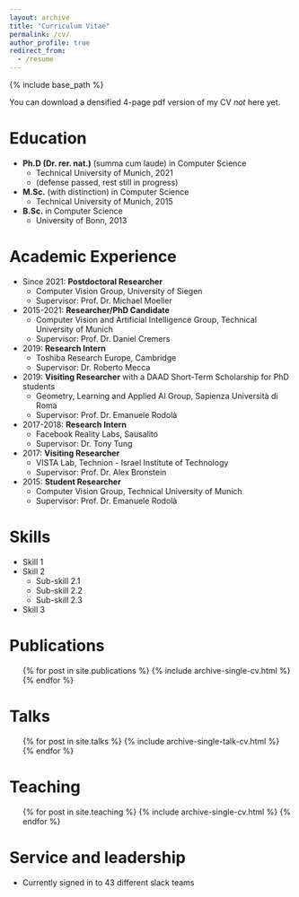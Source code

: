 ```yaml
---
layout: archive
title: "Curriculum Vitae"
permalink: /cv/
author_profile: true
redirect_from:
  - /resume
---
```


{% include base_path %}

You can download a densified 4-page pdf version of my CV *not* here yet.

Education
======
* **Ph.D (Dr. rer. nat.)** (summa cum laude) in Computer Science
  * Technical University of Munich, 2021
  * (defense passed, rest still in progress)
* **M.Sc.** (with distinction) in Computer Science
  * Technical University of Munich, 2015
* **B.Sc.** in Computer Science
  * University of Bonn, 2013

Academic Experience
======
* Since 2021: **Postdoctoral Researcher**
  * Computer Vision Group, University of Siegen
  * Supervisor: Prof. Dr. Michael Moeller
* 2015-2021: **Researcher/PhD Candidate**
  * Computer Vision and Artificial Intelligence Group, Technical University of Munich
  * Supervisor: Prof. Dr. Daniel Cremers
* 2019: **Research Intern**
  * Toshiba Research Europe, Cambridge
  * Supervisor: Dr. Roberto Mecca
* 2019: **Visiting Researcher** with a DAAD Short-Term Scholarship for PhD students
  * Geometry, Learning and Applied AI Group, Sapienza Università di Roma
  * Supervisor: Prof. Dr. Emanuele Rodolà
* 2017-2018: **Research Intern**
  * Facebook Reality Labs, Sausalito
  * Supervisor: Dr. Tony Tung
* 2017: **Visiting Researcher**
  * VISTA Lab, Technion - Israel Institute of Technology
  * Supervisor: Prof. Dr. Alex Bronstein
* 2015: **Student Researcher**
  * Computer Vision Group, Technical University of Munich
  * Supervisor: Prof. Dr. Emanuele Rodolà

Skills
======
* Skill 1
* Skill 2
  * Sub-skill 2.1
  * Sub-skill 2.2
  * Sub-skill 2.3
* Skill 3

Publications
======
  <ul>{% for post in site.publications %}
    {% include archive-single-cv.html %}
  {% endfor %}</ul>

Talks
======
  <ul>{% for post in site.talks %}
    {% include archive-single-talk-cv.html %}
  {% endfor %}</ul>

Teaching
======
  <ul>{% for post in site.teaching %}
    {% include archive-single-cv.html %}
  {% endfor %}</ul>

Service and leadership
======
* Currently signed in to 43 different slack teams
